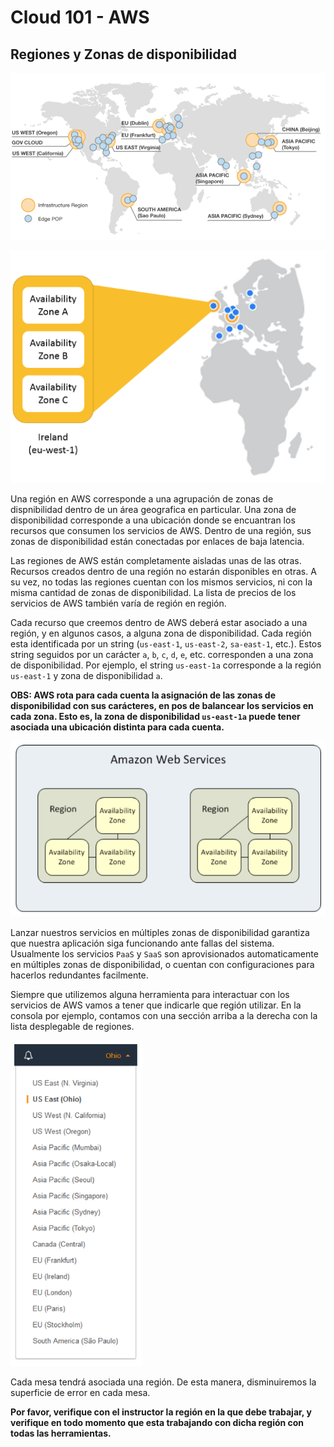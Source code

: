 # Cloud 101 - AWS

## Regiones y Zonas de disponibilidad

![Regiones](../imagenes/007.png)

![Zonas de disponibilidad](../imagenes/008.png)

Una región en AWS corresponde a una agrupación de zonas de dispnibilidad dentro de un área geografica en particular. Una zona de disponibilidad corresponde a una ubicación donde se encuantran los recursos que consumen los servicios de AWS. Dentro de una región, sus zonas de disponibilidad están conectadas por enlaces de baja latencia.

Las regiones de AWS están completamente aisladas unas de las otras. Recursos creados dentro de una región no estarán disponibles en otras. A su vez, no todas las regiones cuentan con los mismos servicios, ni con la misma cantidad de zonas de disponibilidad. La lista de precios de los servicios de AWS también varía de región en región.

Cada recurso que creemos dentro de AWS deberá estar asociado a una región, y en algunos casos, a alguna zona de disponibilidad. Cada región esta identificada por un string (`us-east-1`, `us-east-2`, `sa-east-1`, etc.). Estos string seguidos por un carácter `a`, `b`, `c`, `d`, `e`, etc. corresponden a una zona de disponibilidad. Por ejemplo, el string `us-east-1a` corresponde a la región `us-east-1` y zona de disponibilidad `a`. 

**OBS: AWS rota para cada cuenta la asignación de las zonas de disponibilidad con sus carácteres, en pos de balancear los servicios en cada zona. Esto es, la zona de disponibilidad `us-east-1a` puede tener asociada una ubicación distinta para cada cuenta.**

![Zona de Disponibilidad en Regiones](../imagenes/009.png)

Lanzar nuestros servicios en múltiples zonas de disponibilidad garantiza que nuestra aplicación siga funcionando ante fallas del sistema. Usualmente los servicios `PaaS` y `SaaS` son aprovisionados automaticamente en múltiples zonas de disponibilidad, o cuentan con configuraciones para hacerlos redundantes facilmente.

Siempre que utilizemos alguna herramienta para interactuar con los servicios de AWS vamos a tener que indicarle que región utilizar. En la consola por ejemplo, contamos con una sección arriba a la derecha con la lista desplegable de regiones.

![Regiones en Consola Web](../imagenes/010.png)

Cada mesa tendrá asociada una región. De esta manera, disminuiremos la superficie de error en cada mesa. 

**Por favor, verifique con el instructor la región en la que debe trabajar, y verifique en todo momento que esta trabajando con dicha región con todas las herramientas.**
